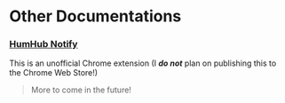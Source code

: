 # Other Documentations

### [HumHub Notify](notify.md)
This is an unofficial Chrome extension (I _**do not**_ plan on publishing this to the Chrome Web Store!)

> More to come in the future!
